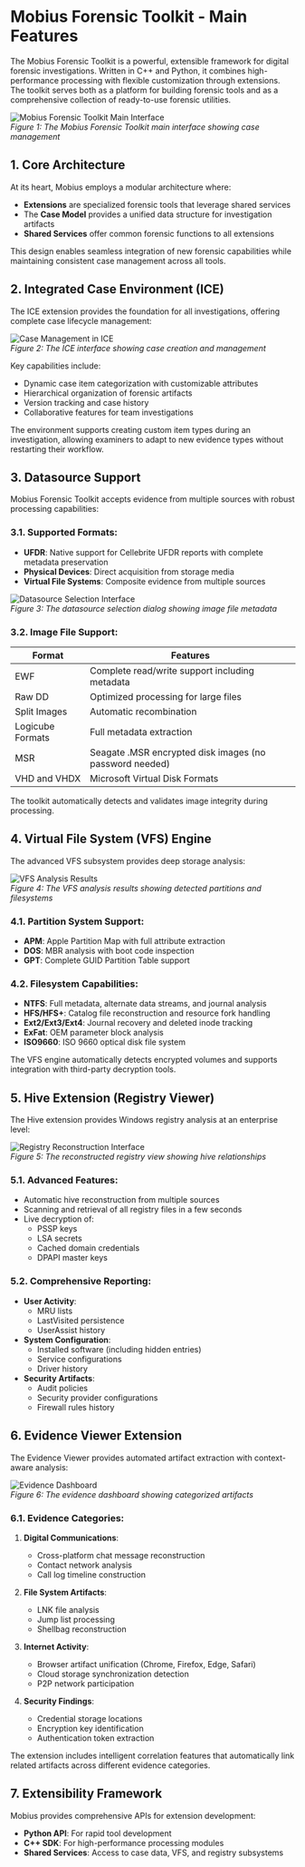 # Mobius Forensic Toolkit - Main Features

The Mobius Forensic Toolkit is a powerful, extensible framework for digital forensic investigations. Written in C++ and Python, it combines high-performance processing with flexible customization through extensions. The toolkit serves both as a platform for building forensic tools and as a comprehensive collection of ready-to-use forensic utilities.

![Mobius Forensic Toolkit Main Interface](screenshots/main_interface.png)  
*Figure 1: The Mobius Forensic Toolkit main interface showing case management*


## 1. Core Architecture

At its heart, Mobius employs a modular architecture where:

- **Extensions** are specialized forensic tools that leverage shared services
- The **Case Model** provides a unified data structure for investigation artifacts
- **Shared Services** offer common forensic functions to all extensions

<div style="page-break-after: always"></div>
This design enables seamless integration of new forensic capabilities while maintaining consistent case management across all tools.

## 2. Integrated Case Environment (ICE)

The ICE extension provides the foundation for all investigations, offering complete case lifecycle management:

![Case Management in ICE](screenshots/ice_case_management.png)  
*Figure 2: The ICE interface showing case creation and management*

Key capabilities include:

- Dynamic case item categorization with customizable attributes
- Hierarchical organization of forensic artifacts
- Version tracking and case history
- Collaborative features for team investigations

<div style="page-break-after: always"></div>
The environment supports creating custom item types during an investigation, allowing examiners to adapt to new evidence types without restarting their workflow.


## 3. Datasource Support

Mobius Forensic Toolkit accepts evidence from multiple sources with robust processing capabilities:

### 3.1. Supported Formats:

- **UFDR**: Native support for Cellebrite UFDR reports with complete metadata preservation
- **Physical Devices**: Direct acquisition from storage media
- **Virtual File Systems**: Composite evidence from multiple sources

![Datasource Selection Interface](screenshots/datasource_selection.png)  
*Figure 3: The datasource selection dialog showing image file metadata*

### 3.2. Image File Support:
| Format | Features |
|--------|----------|
| EWF | Complete read/write support including metadata |
| Raw DD | Optimized processing for large files |
| Split Images | Automatic recombination |
| Logicube Formats | Full metadata extraction |
| MSR | Seagate .MSR encrypted disk images (no password needed) |
| VHD and VHDX | Microsoft Virtual Disk Formats |

<div style="page-break-after: always"></div>
The toolkit automatically detects and validates image integrity during processing.


## 4. Virtual File System (VFS) Engine

The advanced VFS subsystem provides deep storage analysis:

![VFS Analysis Results](screenshots/vfs_analysis.png)  
*Figure 4: The VFS analysis results showing detected partitions and filesystems*

### 4.1. Partition System Support:
- **APM**: Apple Partition Map with full attribute extraction
- **DOS**: MBR analysis with boot code inspection
- **GPT**: Complete GUID Partition Table support

### 4.2. Filesystem Capabilities:
- **NTFS**: Full metadata, alternate data streams, and journal analysis
- **HFS/HFS+**: Catalog file reconstruction and resource fork handling
- **Ext2/Ext3/Ext4**: Journal recovery and deleted inode tracking
- **ExFat**: OEM parameter block analysis
- **ISO9660**: ISO 9660 optical disk file system

<div style="page-break-after: always"></div>
The VFS engine automatically detects encrypted volumes and supports integration with third-party decryption tools.


## 5. Hive Extension (Registry Viewer)

The Hive extension provides Windows registry analysis at an enterprise level:

![Registry Reconstruction Interface](screenshots/registry_viewer.png)  
*Figure 5: The reconstructed registry view showing hive relationships*

### 5.1. Advanced Features:
- Automatic hive reconstruction from multiple sources
- Scanning and retrieval of all registry files in a few seconds
- Live decryption of:
  - PSSP keys
  - LSA secrets
  - Cached domain credentials
  - DPAPI master keys

### 5.2. Comprehensive Reporting:
- **User Activity**:
  - MRU lists
  - LastVisited persistence
  - UserAssist history
- **System Configuration**:
  - Installed software (including hidden entries)
  - Service configurations
  - Driver history
- **Security Artifacts**:
  - Audit policies
  - Security provider configurations
  - Firewall rules history

<div style="page-break-after: always"></div>
<p></p>

## 6. Evidence Viewer Extension

The Evidence Viewer provides automated artifact extraction with context-aware analysis:

![Evidence Dashboard](screenshots/evidence_dashboard.png)  
*Figure 6: The evidence dashboard showing categorized artifacts*

### 6.1. Evidence Categories:
1. **Digital Communications**:
   - Cross-platform chat message reconstruction
   - Contact network analysis
   - Call log timeline construction

2. **File System Artifacts**:
   - LNK file analysis
   - Jump list processing
   - Shellbag reconstruction

3. **Internet Activity**:
   - Browser artifact unification (Chrome, Firefox, Edge, Safari)
   - Cloud storage synchronization detection
   - P2P network participation

4. **Security Findings**:
   - Credential storage locations
   - Encryption key identification
   - Authentication token extraction

The extension includes intelligent correlation features that automatically link related artifacts across different evidence categories.

<div style="page-break-after: always"></div>
<p></p>

## 7. Extensibility Framework

Mobius provides comprehensive APIs for extension development:

- **Python API**: For rapid tool development
- **C++ SDK**: For high-performance processing modules
- **Shared Services**: Access to case data, VFS, and registry subsystems
